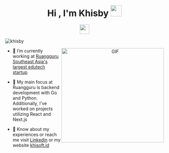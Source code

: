 <h1 align="center"><b>Hi , I'm Khisby </b><img src="https://media.giphy.com/media/hvRJCLFzcasrR4ia7z/giphy.gif" width="35"></h1>
<p align="center">
  <a href="https://www.linkedin.com/in/khisby/" target="_blank">
    <img height="30" src="https://img.shields.io/badge/LinkedIn-%230A66C2.svg?logo=LinkedIn&logoColor=white"/>
  </a>
</p>
<p align="left"> <img src="https://komarev.com/ghpvc/?username=khisby&label=Profile%20views&color=0e75b6&style=flat" alt="khisby" /> </p>

<a target="_blank" align="center">
  <img align="right" top="500" height="300" width="325" alt="GIF" src="https://media.giphy.com/media/ptqAPgghLtHOa0SLJS/giphy.gif">
</a>

- 🔭 I’m currently working at <a href="https://www.ruangguru.com/" target="_blank">Ruangguru Southeast Asia's largest edutech startup</a>

- 🌱 My main focus at Ruangguru is backend development with Go and Python. <br/> Additionally, I've worked on projects utilizing React and Next.js

- 📄 Know about my experiences or reach me visit <a href="https://www.linkedin.com/in/khisby" target="_blank">Linkedin</a> or my website <a href="https://www.khisoft.id" target="_blank">khisoft.id</a>

